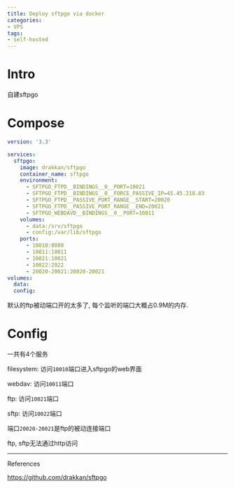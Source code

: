 ```yaml
---
title: Deploy sftpgo via docker
categories:
- VPS
tags:
- self-hosted
---
```


# Intro

自建sftpgo

<!--more-->

# Compose

```yaml
version: '3.3'

services:
  sftpgo:
    image: drakkan/sftpgo
    container_name: sftpgo
    environment:
      - SFTPGO_FTPD__BINDINGS__0__PORT=10021
      - SFTPGO_FTPD__BINDINGS__0__FORCE_PASSIVE_IP=45.45.218.83
      - SFTPGO_FTPD__PASSIVE_PORT_RANGE__START=20020
      - SFTPGO_FTPD__PASSIVE_PORT_RANGE__END=20021
      - SFTPGO_WEBDAVD__BINDINGS__0__PORT=10011
    volumes:
      - data:/srv/sftpgo
      - config:/var/lib/sftpgo
    ports:
      - 10010:8080
      - 10011:10011
      - 10021:10021
      - 10022:2022
      - 20020-20021:20020-20021
volumes:
  data:
  config:
```

默认的ftp被动端口开的太多了, 每个监听的端口大概占0.9M的内存.



# Config

一共有4个服务

filesystem: 访问`10010`端口进入sftpgo的web界面

webdav: 访问`10011`端口

ftp: 访问`10021`端口

sftp: 访问`10022`端口

端口`20020-20021`是ftp的被动连接端口



ftp, sftp无法通过http访问







---

References

https://github.com/drakkan/sftpgo

